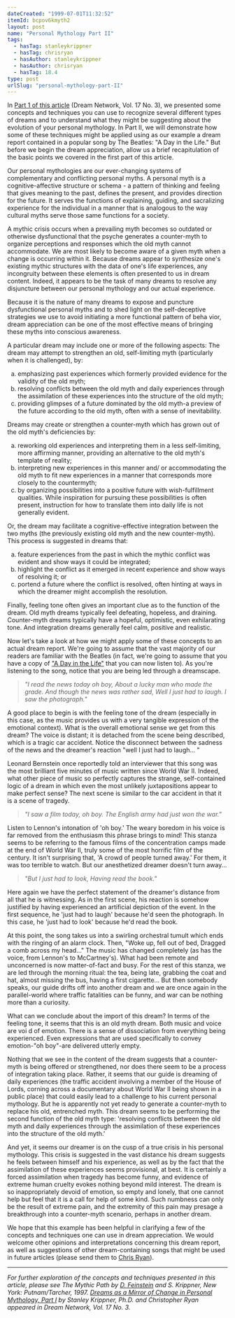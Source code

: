 ```yaml
---
dateCreated: "1999-07-01T11:32:52"
itemId: bcpov6kmyth2
layout: post
name: "Personal Mythology Part II"
tags:
  - hasTag: stanleykrippner
  - hasTag: chrisryan
  - hasAuthor: stanleykrippner
  - hasAuthor: chrisryan
  - hasTag: 18.4
type: post
urlSlug: "personal-mythology-part-II"
---
```


In [Part 1 of this article](../bcpov6kmyth1) (Dream Network, Vol. 17 No. 3), we presented some concepts and techniques you can use to recognize several different types of dreams and to understand what they might be suggesting about the evolution of your personal mythology. In Part II, we will demonstrate how some of these techniques might be applied using as our example a dream report contained in a popular song by The Beatles: "A Day in the Life." But before we begin the dream appreciation, allow us a brief recapitulation of the basic points we covered in the first part of this article. 

Our personal mythologies are our ever-changing systems of complementary and conflicting personal myths. A personal myth is a cognitive-affective structure or schema - a pattern of thinking and feeling that gives meaning to the past, defines the present, and provides direction for the future. It serves the functions of explaining, guiding, and sacralizing experience for the individual in a manner that is analogous to the way cultural myths serve those same functions for a society. 

A mythic crisis occurs when a prevailing myth becomes so outdated or otherwise dysfunctional that the psyche generates a counter-myth to organize perceptions and responses which the old myth cannot accommodate. We are most likely to become aware of a given myth when a change is occurring within it. Because dreams appear to synthesize one's existing mythic structures with the data of one's life experiences, any incongruity between these elements is often presented to us in dream content. Indeed, it appears to be the task of many dreams to resolve any disjuncture between our personal mythology and our actual experience. 

Because it is the nature of many dreams to expose and puncture dysfunctional personal myths and to shed light on the self-deceptive strategies we use to avoid initiating a more functional pattern of beha vior, dream appreciation can be one of the most effective means of bringing these myths into conscious awareness.

A particular dream may include one or more of the following aspects: The dream may attempt to strengthen an old, self-limiting myth (particularly when it is challenged), by: 
<ol type="a">
<li>emphasizing past experiences which formerly provided evidence for the validity of the old myth;</li> 
<li>resolving conflicts between the old myth and daily experiences through the assimilation of these experiences into the structure of the old myth;</li>  
<li>providing glimpses of a future dominated by the old myth-a preview of the future according to the old myth, often with a sense of inevitability.
</li> 
</ol>

Dreams may create or strengthen a counter-myth which has grown out of the old myth's deficiencies by:
<ol type="a">
<li>reworking old experiences and interpreting them in a less self-limiting, more affirming manner, providing an alternative to the old myth's template of reality;</li>  
<li>interpreting new experiences in this manner and/ or accommodating the old myth to fit new experiences in a manner that corresponds more closely to the countermyth;</li>  
<li>by organizing possibilities into a positive future with wish-fulfillment qualities. While inspiration for pursuing these possibilities is often present, instruction for how to translate them into daily life is not generally evident.</li>
</ol>

Or, the dream may facilitate a cognitive-effective integration between the two myths (the previously existing old myth and the new counter-myth). This process is suggested in dreams that:
<ol type="a">
<li>feature experiences from the past in which the mythic conflict was evident and show ways it could be integrated;</li> 
<li>highlight the conflict as it emerged in recent experience and show ways of resolving it; or</li>  
<li>portend a future where the conflict is resolved, often hinting at ways in which the dreamer might accomplish the resolution.</li>
</ol>

Finally, feeling tone often gives an important clue as to the function of the dream. Old myth dreams typically feel defeating, hopeless, and draining. Counter-myth dreams typically have a hopeful, optimistic, even exhilarating tone. And integration dreams generally feel calm, positive and realistic. 

Now let's take a look at how we might apply some of these concepts to an actual dream report. We're going to assume that the vast majority of our readers are familiar with the Beatles (in fact, we're going to assume that you have a copy of ["A Day in the Life"](https://www.youtube.com/watch?v=HtUH9z_Oey8) that you can now listen to). As you're listening to the song, notice that you are being led through a dreamscape. 

> *"I read the news today oh boy, About a lucky man who made the grade. And though the news was rather sad, Well I just had to laugh. I saw the photograph."*

A good place to begin is with the feeling tone of the dream (especially in this case, as the music provides us with a very tangible expression of the emotional context). What is the overall emotional sense we get from this dream? The voice is distant; it is detached from the scene being described, which is a tragic car accident. Notice the disconnect between the sadness of the news and the dreamer's reaction "well I just had to laugh... " 

Leonard Bernstein once reportedly told an interviewer that this song was the most brilliant five minutes of music written since World War II. Indeed, what other piece of music so perfectly captures the strange, self-contained logic of a dream in which even the most unlikely juxtapositions appear to make perfect sense? The next scene is similar to the car accident in that it is a scene of tragedy. 

> *"I saw a film today, oh boy. The English army had just won the war."*

Listen to Lennon's intonation of 'oh boy.' The weary boredom in his voice is far removed from the enthusiasm this phrase brings to mind! This stanza seems to be referring to the famous films of the concentration camps made at the end of World War II, truly some of the most horrific film of the century. It isn't surprising that, 'A crowd of people turned away.' For them, it was too terrible to watch. But our anesthetized dreamer doesn't turn away... 

> *"But I just had to look, Having read the book."* 

Here again we have the perfect statement of the dreamer's distance from all that he is witnessing. As in the first scene, his reaction is somehow justified by having experienced an artificial depiction of the event. In the first sequence, he 'just had to laugh' because he'd seen the photograph. In this case, he 'just had to look' because he'd read the book. 

At this point, the song takes us into a swirling orchestral tumult which ends with the ringing of an alarm clock. Then, "Woke up, fell out of bed, Dragged a comb across my head..." The music has changed completely (as has the voice, from Lennon's to McCartney's). What had been remote and unconcerned is now matter-of-fact and busy. For the rest of this stanza, we are led through the morning ritual: the tea, being late, grabbing the coat and hat, almost missing the bus, having a first cigarette... But then somebody speaks, our guide drifts off into another dream and we are once again in the parallel-world where traffic fatalities can be funny, and war can be nothing more than a curiosity. 

What can we conclude about the import of this dream? In terms of the feeling tone, it seems that this is an old myth dream. Both music and voice are voi d of emotion. There is a sense of dissociation from everything being experienced. Even expressions that are used specifically to convey emotion-"oh boy"-are delivered utterly empty. 

Nothing that we see in the content of the dream suggests that a counter-myth is being offered or strengthened, nor does there seem to be a process of integration taking place. Rather, it seems that our guide is dreaming of daily experiences (the traffic accident involving a member of the House of Lords, corning across a documentary about World War II being shown in a public place) that could easily lead to a challenge to his current personal mythology. But he is apparently not yet ready to generate a counter-myth to replace his old, entrenched myth. This dream seems to be performing the second function of the old myth type: 'resolving conflicts between the old myth and daily experiences through the assimilation of these experiences into the structure of the old myth.' 

And yet, it seems our dreamer is on the cusp of a true crisis in his personal mythology. This crisis is suggested in the vast distance his dream suggests he feels between himself and his experience, as well as by the fact that the assimilation of these experiences seems provisional, at best. It is certainly a forced assimilation when tragedy has become funny, and evidence of extreme human cruelty evokes nothing beyond mild interest. The dream is so inappropriately devoid of emotion, so empty and lonely, that one cannot help but feel that it is a call for help of some kind. Such numbness can only be the result of extreme pain, and the extremity of this pain may presage a breakthrough into a counter-myth scenario, perhaps in another dream. 

We hope that this example has been helpful in clarifying a few of the concepts and techniques one can use in dream appreciation. We would welcome other opinions and interpretations concerning this dream report, as well as suggestions of other dream-containing songs that might be used in future articles (please send them to [Chris Ryan](../@chrisryan)).

<hr>

*For further exploration of the concepts and techniques presented in this article, please see The Mythic Path by [D. Feinstein](../@davidfeinstein) and S. Krippner, New York: Putnam/Tarcher, 1997. [Dreams as a Mirror of Change in Personal Mythology, Part I](../bcpov6kmyth1) by Stanley Krippner, Ph.D. and Christopher Ryan appeared in Dream Network, Vol. 17 No. 3.*
 
